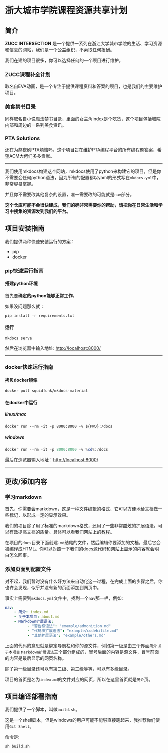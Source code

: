 # 浙大城市学院课程资源共享计划
## 简介

**ZUCC INTERSECTION** 是一个提供一系列在浙江大学城市学院的生活、学习资源和信息的网站，我们是一个公益组织，不索取任何报酬。

我们在建的项目很多，你可以选择任何的一个项目进行维护。

### ZUCC课程补全计划
取名自EVA动画，是一个专注于提供课程资料和答案的项目，也是我们的主要维护项目。

### 美食禁书目录
同样取名自小说魔法禁书目录，里面的女主角index是个吃货，这个项目包括城院内部和周边的一系列美食资讯。

### PTA Solutions
还在为熬夜刷PTA烦恼吗，这个项目旨在维护PTA编程平台的所有编程题答案，希望ACM大佬们多多贡献。

---

我们使用mkdocs构建这个网站，mkdocs使用了python来构建它的项目，但是你不需要会任何python语法，因为所有的配置都以yaml的形式写在`mkdocs.yml`中，非常容易掌握。

并且你不需要改其他复杂的设置，唯一需要改的可能就是`nav`部分。

**这个仓库可能不会很快建成，我们的确非常需要你的帮助，请把你在日常生活和学习中搜集的资源发到我们的平台。**

## 项目安装指南
我们提供两种快速安装运行的方案：
- pip
- docker

### pip快速运行指南

#### 搭建python环境
首先要**确定的python能够正常工作**。

如果没问题那么就：

```shell
pip install -r requirements.txt
```

#### 运行

```shell
mkdocs serve
```

然后在浏览器中输入地址: [http://localhost:8000/](http://localhost:8000/)

---

### docker快速运行指南

#### 拷贝docker镜像

```shell
docker pull squidfunk/mkdocs-material
```

#### 在docker中运行

##### linux/mac

```shell
docker run --rm -it -p 8000:8000 -v ${PWD}:/docs
```

##### windows

```powershell
docker run --rm -it -p 8000:8000 -v %cd%:/docs
```

最后在浏览器输入地址：[http://localhost:8000/](http://localhost:8000/)

---

## 更改/添加内容
### 学习markdown
首先，你需要会markdown，这是一种文件编辑的格式，它可以方便地给文档做一些标记，以形成一定的显示效果。

我们的项目除了用了标准的markdown格式，还用了一些非常酷炫的扩展语法，可以有效提高文档的质量。具体可以看我们网站上的[教程](https://lifeinzucc.github.io/example/admonition/)。

在项目的`docs`目录下面创建`.md`结尾的文件，然后编辑你要添加的文档，最后它会被编译成HTML。你可以对照一下我们的docs源代码和[网站](https://lifeinzucc.github.io)上显示的内容就会明白怎么回事。

### 添加页面到配置文件

对不起，我们暂时没有什么好方法来自动化这一过程，在完成上面的步骤之后，你也许会发现，似乎并没有新的页面添加到网页中。

事实上需要到`mkdocs.yml`文件中，找到一个`nav`那一栏，例如:

```yaml
nav:
    - 简介: index.md
    - 关于本项目: about.md
    - Markdown扩展语法:
          - "警告框语法": "example/admonition.md"
          - "代码块扩展语法": "example/codehilite.md"
          - "其他扩展语法": "example/others.md"
```

上面的代码的意思就是绑定导航栏和你的源文件，例如第一级是由三个界面`简介` `关于本项目` `Markdown扩展语法`三个部分组成的，冒号后面的内容是源文件，冒号前面的内容是最后显示的网页名称。

除了第一级目录还可以有第二级、第三级等等，可以有多级目录。

项目的首页是名为`index.md`的文件对应的网页，所以在这里首页就是`简介`页。

## 项目编译部署指南

我们提供了一个脚本，叫做`build.sh`。

这是一个shell脚本，但是windows的用户可能不能够直接跑起来，我推荐你们使用`Git Shell`。

命令是:

```shell
sh build.sh
```
